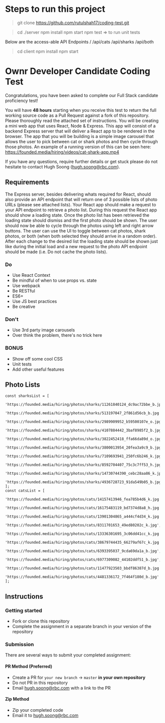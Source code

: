 # Steps to run this project

> git clone https://github.com/rutulshah17/coding-test.git

> cd ./server
> npm install
> npm start
> npm test => to run unit tests

Below are the access-able API Endpoints
/
/api/cats
/api/sharks
/api/both

> cd client
> npm install
> npm start





# Ownr Developer Candidate Coding Test

Congratulations, you have been asked to complete our Full Stack candidate proficiency test! 

You will have **48 hours** starting when you receive this test to return the full working source code as a Pull Request against a fork of this repository. Please thoroughly read the attached set of instructions. You will be creating a mini web app that uses React, Node & Express. This app will consist of a backend Express server that will deliver a React app to be rendered in the browser. The app that you will be building is a simple image carousel that allows the user to pick between cat or
shark photos and then cycle through those photos. An example of a running version of this can be seen here:
https://founded.media/hiring/videos/cat-shark-app.mp4

If you have any questions, require further details or get stuck please do not hesitate to contact Hugh Soong (hugh.soong@rbc.com).

## Requirements

The Express server, besides delivering whats required for React, should also provide an API endpoint that will return one of 3 possible lists of photo URLs (please see attached lists). Your React app should make a request to your API endpoint to retrieve a photo list. During this request the React app should show a loading state. Once the photo list has been retrieved the loading state should dismiss and the first photo should be shown. The user should now be able to cycle through the photos using left and right arrow buttons. The user can use the UI to toggle between cat photos, shark photos, or both (when both selected they should arrive in a random order). After each change to the desired list the loading state should be shown just like during the initial load and a new request to the photo API endpoint should be made (i.e. Do not cache the photo lists).

### Do

- Use React Context
- Be mindful of when to use props vs. state
- Use webpack
- Be RESTful
- ES6+
- Use JS best practices
- Be creative

### Don't

- Use 3rd party image carousels
- Over think the problem, there's no trick here

### BONUS

- Show off some cool CSS
- Unit tests
- Add other useful features

## Photo Lists

```
const sharksList = [
 'https://founded.media/hiring/photos/sharks/11261840124_dc9ac72bbe_b.jpg',
 'https://founded.media/hiring/photos/sharks/513197047_2f861d56cb_b.jpg',
 'https://founded.media/hiring/photos/sharks/2989909952_b59500107e_o.jpg',
 'https://founded.media/hiring/photos/sharks/4107884442_3baf8985f2_b.jpg',
 'https://founded.media/hiring/photos/sharks/3822452418_ffa66da89d_o.jpg',
 'https://founded.media/hiring/photos/sharks/3800013954_20fea3a9c9_b.jpg',
 'https://founded.media/hiring/photos/sharks/7109693941_250fc6b246_k.jpg',
 'https://founded.media/hiring/photos/sharks/8592704407_75c3c7ff53_h.jpg',
 'https://founded.media/hiring/photos/sharks/14730744390_cebc28aa86_k.jpg',
 'https://founded.media/hiring/photos/sharks/4936728723_91da549b05_b.jpg',
];
const catsList = [
 'https://founded.media/hiring/photos/cats/14157413946_fea785b4d6_k.jpg',
 'https://founded.media/hiring/photos/cats/16175483119_bd7374d8a8_h.jpg',
 'https://founded.media/hiring/photos/cats/13901304865_a444cf4d34_k.jpg',
 'https://founded.media/hiring/photos/cats/8311701653_49ed80202c_k.jpg',
 'https://founded.media/hiring/photos/cats/13336301695_3c06dd41cc_k.jpg',
 'https://founded.media/hiring/photos/cats/38679744435_66279af67c_k.jpg',
 'https://founded.media/hiring/photos/cats/6393395037_9cda69da1a_b.jpg',
 'https://founded.media/hiring/photos/cats/6977309082_44102ddf51_b.jpg',
 'https://founded.media/hiring/photos/cats/11477923503_bbdf86387d_b.jpg',
 'https://founded.media/hiring/photos/cats/4481336172_7f464f180d_b.jpg'
];
```

## Instructions

### Getting started

- Fork or clone this repository
- Complete the assignment in a separate branch in your version of the repository

### Submission
There are several ways to submit your completed assignment:

#### PR Method (Preferred)
- Create a PR for `your new branch` -> `master` **in your own repository**
- Do not PR in this repository
- Email hugh.soong@rbc.com with a link to the PR

#### Zip Method
- Zip your completed code
- Email it to hugh.soong@rbc.com
